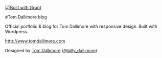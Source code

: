 [![Built with Grunt](https://cdn.gruntjs.com/builtwith.png)](http://gruntjs.com/)

#Tom Dallimore blog

Official portfolio &amp; blog for Tom Dallimore with responsive design. Built with Wordpress.

http://www.tomdallimore.com

Designed by [Tom Dallimore](http://www.tomdallimore.com) ([@billy_dallimore](http://twitter.com/billy_dallimore))
